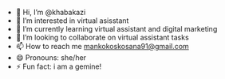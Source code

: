 - 👋 Hi, I’m @khabakazi
- 👀 I’m interested in virtual asisstant
- 🌱 I’m currently learning virtual assistant and digital marketing
- 💞️ I’m looking to collaborate on virtual assistant tasks
- 📫 How to reach me mankokoskosana91@gmail.com
- 😄 Pronouns: she/her
- ⚡ Fun fact: i am a gemine!

<!---
khabakzi/khabakzi is a ✨ special ✨ repository because its `README.md` (this file) appears on your GitHub profile.
You can click the Preview link to take a look at your changes.
--->
